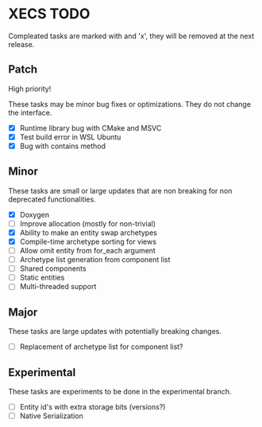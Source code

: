 # XECS TODO

Compleated tasks are marked with and 'x', they will be removed at the next release.

## Patch

High priority!

These tasks may be minor bug fixes or optimizations. They do not change the interface.

- [x] Runtime library bug with CMake and MSVC 
- [x] Test build error in WSL Ubuntu
- [x] Bug with contains method

## Minor

These tasks are small or large updates that are non breaking for non deprecated functionalities.

- [x] Doxygen
- [ ] Improve allocation (mostly for non-trivial)
- [x] Ability to make an entity swap archetypes
- [x] Compile-time archetype sorting for views
- [ ] Allow omit entity from for_each argument
- [ ] Archetype list generation from component list
- [ ] Shared components
- [ ] Static entities
- [ ] Multi-threaded support

## Major

These tasks are large updates with potentially breaking changes.

- [ ] Replacement of archetype list for component list?

## Experimental

These tasks are experiments to be done in the experimental branch.

- [ ] Entity id's with extra storage bits (versions?)
- [ ] Native Serialization
